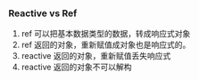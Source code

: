 ### Reactive vs Ref
1. ref 可以把基本数据类型的数据，转成响应式对象
2. ref 返回的对象，重新赋值成对象也是响应式的。
3. reactive 返回的对象，重新赋值丢失响应式
4. reactive 返回的对象不可以解构

